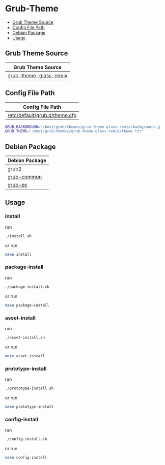 

# Grub-Theme

* [Grub Theme Source](#grub-theme-source)
* [Config File Path](#config-file-path)
* [Debian Package](#debian-package)
* [Usage](#usage)




## Grub Theme Source

| Grub Theme Source |
| --- |
| [grub-theme-glass-remix](https://github.com/samwhelp/grub-theme-glass-remix) |




## Config File Path

| Config File Path |
| ---------------- |
| [/etc/default/grub.d/theme.cfg](./asset/overlay/etc/default/grub.d/theme.cfg) |

``` sh
GRUB_BACKGROUND="/boot/grub/themes/grub-theme-glass-remix/background.jpg"
GRUB_THEME="/boot/grub/themes/grub-theme-glass-remix/theme.txt"
```




## Debian Package

| Debian Package |
| -------------- |
| [grub2](https://packages.debian.org/stable/grub2) |
| [grub-common](https://packages.debian.org/stable/grub-common) |
| [grub-pc](https://packages.debian.org/stable/grub-pc) |




## Usage


### install

run

``` sh
./install.sh
```

or run

``` sh
make install
```


### package-install

run

``` sh
./package-install.sh
```

or run

``` sh
make package-install
```


### asset-install

run

``` sh
./asset-install.sh
```

or run

``` sh
make asset-install
```


### prototype-install

run

``` sh
./prototype-install.sh
```

or run

``` sh
make prototype-install
```


### config-install

run

``` sh
./config-install.sh
```

or run

``` sh
make config-install
```

